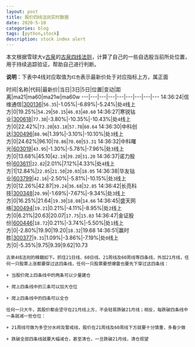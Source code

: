 ```yaml
---
layout: post
title: 股价四线法则实时数据
date: 2020-5-10
categories: blog
tags: [python,stock]
description: stock index alert
---
```



本文根据雪球大v[古泉](https://xueqiu.com/u/7148646888)的[古泉四线法则](https://xueqiu.com/7148646888/130498192)，计算了自己的一些自选股当前所处位置，用于持续追踪验证，帮助自己进行判断。

**说明**：下表中4线对应取值为`红色`表示最新价处于对应指标上方，属正面

时间|名称|代码|最新价|当日|3日|5日|位置|变动|距离|ma21|ma60|ma21w|ma60w
---|---|---|---|---|---|---|---|---
14:36:24|信维通信|[300136](https://xueqiu.com/S/SZ300136)|`56.35`|-1.05%|-6.89%|-5.24%|处`4`线上方|0|19.25%|`54.29`|`50.15`|`46.03`|`40.60`
14:36:27|寒锐钴业|[300618](https://xueqiu.com/S/SZ300618)|`77.38`|-3.80%|-10.35%|-10.43%|处`4`线上方|0|22.42%|`73.20`|`63.18`|`57.78`|`60.64`
14:36:30|中科创达|[300496](https://xueqiu.com/S/SZ300496)|`88.96`|1.39%|-3.10%|-10.10%|处`3`线上方|0|24.62%|96.10|`78.86`|`70.60`|`53.31`
14:36:32|中科曙光|[603019](https://xueqiu.com/S/SH603019)|`43.95`|-1.30%|-5.78%|-7.96%|处`3`线上方|0|13.68%|45.10|`42.19`|`39.20`|`31.20`
14:36:37|诺力股份|[603611](https://xueqiu.com/S/SH603611)|`22.82`|2.01%|7.12%|4.33%|处`4`线上方|1|12.84%|`22.05`|`21.50`|`20.03`|`18.05`
14:36:38|华友钴业|[603799](https://xueqiu.com/S/SH603799)|`42.16`|-2.50%|-5.81%|-10.15%|处`3`线上方|0|12.26%|42.87|`39.24`|`36.68`|`32.85`
14:36:42|长亮科技|[300348](https://xueqiu.com/S/SZ300348)|`20.99`|-1.69%|-7.67%|-9.34%|处`3`线上方|0|16.25%|21.64|`19.30`|`18.08`|`14.66`
14:36:45|盛天网络|[300494](https://xueqiu.com/S/SZ300494)|`19.21`|0.21%|-4.11%|-8.95%|处`2`线上方|0|6.21%|20.63|20.07|`17.75`|`15.03`
14:36:47|金证股份|[600446](https://xueqiu.com/S/SH600446)|`18.72`|0.21%|-3.74%|-5.50%|处`1`线上方|0|-2.80%|19.90|19.20|`18.32`|19.68
14:36:51|赢时胜|[300377](https://xueqiu.com/S/SZ300377)|`9.31`|1.09%|-3.86%|-7.19%|处`0`线上方|0|-5.35%|9.75|9.39|9.62|10.73

```
古泉4线法则的精髓如下。抓住21日线、60日线、21周线及60周线等四条线，外加21月线，任何一只股票上涨都要穿过这四条线，任何一只股票要想爆雷也要先下穿过这四条线：

+ 当股价爬上四条线中的两条可以少量建仓

+ 爬上四条线中的三条可以加大仓位

+ 爬上四条线中的四条可以全仓

任何一只大牛，其股价都会坚守在21月线上方，不会轻易跌破21月线；相反，每跌破四条线中一条就减一些仓位：

+ 21周线可做为多空分水岭及警戒线，股价在21周线及60周线下方就要十分慎重，多看少做

+ 跌破全部四条线就要大幅减仓，甚至清仓，一旦跌破21月线，清仓观望
```